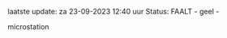 laatste update: 
za 23-09-2023 12:40   uur 
Status: FAALT - geel - 
<div class="service Y">microstation</div>